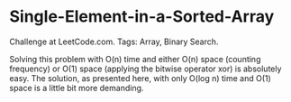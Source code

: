 # Single-Element-in-a-Sorted-Array
Challenge at LeetCode.com. Tags: Array, Binary Search.

Solving this problem with O(n) time and either O(n) space (counting frequency) or O(1) space (applying the bitwise operator xor) is absolutely easy.
The solution, as presented here, with only O(log n) time and O(1) space is a little bit more demanding.
